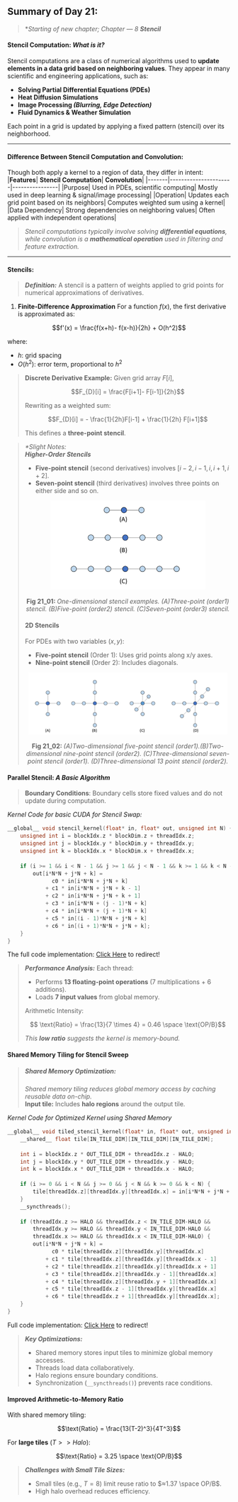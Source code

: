 ## Summary of Day 21:

> **Starting of new chapter; Chapter — 8 **Stencil***

#### Stencil Computation: _What is it?_
Stencil computations are a class of numerical algorithms used to **update elements in a data grid based on neighboring values**. They appear in many scientific and engineering applications, such as:

- **Solving Partial Differential Equations (PDEs)**
- **Heat Diffusion Simulations**
- **Image Processing _(Blurring, Edge Detection)_**
- **Fluid Dynamics & Weather Simulation**

Each point in a grid is updated by applying a fixed pattern (stencil) over its neighborhood.

---
#### Difference Between Stencil Computation and Convolution:
Though both apply a kernel to a region of data, they differ in intent:
|**Features**|	**Stencil Computation**|	**Convolution**|
|-------|----------------------|----------------|
|Purpose|	Used in PDEs, scientific computing|	Mostly used in deep learning & signal/image processing|
|Operation|	Updates each grid point based on its neighbors|	Computes weighted sum using a kernel|
|Data Dependency|	Strong dependencies on neighboring values|	Often applied with independent operations|

> _Stencil computations typically involve solving **differential equations**, while convolution is a **mathematical operation** used in filtering and feature extraction._

---
#### Stencils: 
> ***Definition:*** A stencil is a pattern of weights applied to grid points for numerical approximations of derivatives.

1. **Finite-Difference Approximation**
For a function $f(x)$, the first derivative is approximated as:

```math 
f'(x) = \frac{f(x+h)- f(x-h)}{2h} + O(h^2)
```
where:
- $h$: grid spacing
- $O(h^2)$: error term, proportional to $h^2$

> **Discrete Derivative Example:**
> Given grid array $F[i]$, 
> ```math
> F_{D}[i] = \frac{F[i+1]- F[i-1]}{2h}
> ```
> Rewriting as a weighted sum:
> ```math 
> F_{D}[i] = - \frac{1}{2h}F[i-1] + \frac{1}{2h} F[i+1]
> ```
> This defines a **three-point stencil**.

>_*Slight Notes:_  
>***Higher-Order Stencils*** 
> - **Five-point stencil** (second derivatives) involves $[i-2, i-1, i, i+1, i+2]$.
> - **Seven-point stencil** (third derivatives) involves three points on either side and so on. 
>
> <div align = "center">
>   <img src="./images/Stencils_1D.png" width="350px">
>    <p><b>Fig 21_01: </b><i> One-dimensional stencil examples. (A)Three-point (order1) stencil. (B)Five-point (order2) stencil. (C)Seven-point (order3) stencil.</i></p>
></div>
>
> #### 2D Stencils
> For PDEs with two variables $(x,y)$:
> - **Five-point stencil** (Order 1): Uses grid points along x/y axes.
> - **Nine-point stencil** (Order 2): Includes diagonals.
>
> <div align = "center">
>   <img src="./images/2D_Stencil.png" width="450px">
>    <p><b>Fig 21_02: </b><i> (A)Two-dimensional five-point stencil (order1).(B)Two-dimensional nine-point stencil (order2). (C)Three-dimensional seven-point stencil (order1). (D)Three-dimensional 13 point stencil (order2).</i></p>
></div>


#### Parallel Stencil: _A Basic Algorithm_

> **Boundary Conditions**:
Boundary cells store fixed values and do not update during computation.

*Kernel Code for basic CUDA for Stencil Swap:*
```cpp
__global__ void stencil_kernel(float* in, float* out, unsigned int N) {
    unsigned int i = blockIdx.z * blockDim.z + threadIdx.z;
    unsigned int j = blockIdx.y * blockDim.y + threadIdx.y;
    unsigned int k = blockIdx.x * blockDim.x + threadIdx.x;

    if (i >= 1 && i < N - 1 && j >= 1 && j < N - 1 && k >= 1 && k < N - 1) {
        out[i*N*N + j*N + k] = 
              c0 * in[i*N*N + j*N + k]
            + c1 * in[i*N*N + j*N + k - 1]
            + c2 * in[i*N*N + j*N + k + 1]
            + c3 * in[i*N*N + (j - 1)*N + k]
            + c4 * in[i*N*N + (j + 1)*N + k]
            + c5 * in[(i - 1)*N*N + j*N + k]
            + c6 * in[(i + 1)*N*N + j*N + k];
    }
}
```
The full code implementation: [Click Here](./basic_stencil.cu) to redirect!

> ***Performance Analysis:***
> Each thread:
>
> - Performs **13 floating-point operations** (7 multiplications + 6 additions).
> - Loads **7 input values** from global memory.
> 
> Arithmetic Intensity:
> ```math
>   \text{Ratio} =  \frac{13}{7 \times 4} = 0.46 \space \text{OP/B}
> ```
> _This **low ratio** suggests the kernel is memory-bound._

#### Shared Memory Tiling for Stencil Sweep

> ##### Shared Memory Optimization: 
> _Shared memory tiling reduces global memory access by caching reusable data on-chip._\
> **Input tile:** Includes **halo regions** around the output tile.

_Kernel Code for Optimized Kernel using Shared Memory_
```cpp
__global__ void tiled_stencil_kernel(float* in, float* out, unsigned int N) {
    __shared__ float tile[IN_TILE_DIM][IN_TILE_DIM][IN_TILE_DIM];

    int i = blockIdx.z * OUT_TILE_DIM + threadIdx.z - HALO;
    int j = blockIdx.y * OUT_TILE_DIM + threadIdx.y - HALO;
    int k = blockIdx.x * OUT_TILE_DIM + threadIdx.x - HALO;

    if (i >= 0 && i < N && j >= 0 && j < N && k >= 0 && k < N) {
        tile[threadIdx.z][threadIdx.y][threadIdx.x] = in[i*N*N + j*N + k];
    }
    __syncthreads();

    if (threadIdx.z >= HALO && threadIdx.z < IN_TILE_DIM-HALO &&
        threadIdx.y >= HALO && threadIdx.y < IN_TILE_DIM-HALO &&
        threadIdx.x >= HALO && threadIdx.x < IN_TILE_DIM-HALO) {
        out[i*N*N + j*N + k] = 
              c0 * tile[threadIdx.z][threadIdx.y][threadIdx.x]
            + c1 * tile[threadIdx.z][threadIdx.y][threadIdx.x - 1]
            + c2 * tile[threadIdx.z][threadIdx.y][threadIdx.x + 1]
            + c3 * tile[threadIdx.z][threadIdx.y - 1][threadIdx.x]
            + c4 * tile[threadIdx.z][threadIdx.y + 1][threadIdx.x]
            + c5 * tile[threadIdx.z - 1][threadIdx.y][threadIdx.x]
            + c6 * tile[threadIdx.z + 1][threadIdx.y][threadIdx.x];
    }
}
```
Full code implementation: [Click Here](./optimized_stencil.cu) to redirect! 

> ***Key Optimizations:***
> - Shared memory stores input tiles to minimize global memory accesses.
> - Threads load data collaboratively.
> - Halo regions ensure boundary conditions.
> - Synchronization (`__syncthreads()`) prevents race conditions.

#### Improved Arithmetic-to-Memory Ratio
With shared memory tiling:
```math 
\text{Ratio} = \frac{13(T-2)^3}{4T^3}
```

For **large tiles** $(T >> Halo)$:
```math 
\text{Ratio} = 3.25 \space \text{OP/B}
```

> ***Challenges with Small Tile Sizes:***
> - Small tiles (e.g., $T=8$) limit reuse ratio to $≈1.37 \space OP/B$.
> - High halo overhead reduces efficiency.